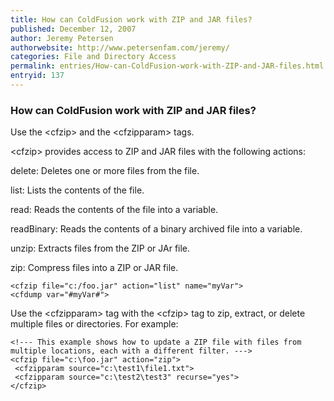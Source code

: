 ```yaml
---
title: How can ColdFusion work with ZIP and JAR files?
published: December 12, 2007
author: Jeremy Petersen
authorwebsite: http://www.petersenfam.com/jeremy/
categories: File and Directory Access
permalink: entries/How-can-ColdFusion-work-with-ZIP-and-JAR-files.html
entryid: 137
---
```


<h3>How can ColdFusion work with ZIP and JAR files?</h3>

<p>
Use the &lt;cfzip&gt; and the &lt;cfzipparam&gt; tags.
</p>

<p>
&lt;cfzip&gt; provides access to ZIP and JAR files with the following actions: 
</p>

<p>
delete:  Deletes one or more files from the file. 
</p>

<p>
list: Lists the contents of the file. 
</p>

<p>
read: Reads the contents of the file into a variable. 
</p>

<p>
readBinary:  Reads the contents of a binary archived file into a variable. 
</p>

<p>
unzip:  Extracts files from the ZIP or JAr file. 
</p>

<p>
zip: Compress files into a ZIP or JAR file. 
</p>

<pre><code class="language-markup">&lt;cfzip file=&quot;c:/foo.jar&quot; action=&quot;list&quot; name=&quot;myVar&quot;&gt;
&lt;cfdump var=&quot;#myVar#&quot;&gt;
</code></pre>

<p>
Use the &lt;cfzipparam&gt; tag with the &lt;cfzip&gt; tag to zip, extract, or delete multiple files or directories. For example:
</p>

<pre><code class="language-markup">&lt;!--- This example shows how to update a ZIP file with files from multiple locations, each with a different filter. ---&gt;
&lt;cfzip file=&quot;c:\foo.jar&quot; action=&quot;zip&quot;&gt;
 &lt;cfzipparam source=&quot;c:\test1\file1.txt&quot;&gt;
 &lt;cfzipparam source=&quot;c:\test2\test3&quot; recurse=&quot;yes&quot;&gt;
&lt;/cfzip&gt;
</code></pre>



